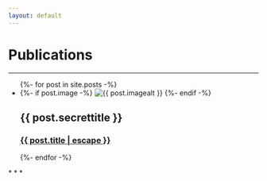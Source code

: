```yaml
---
layout: default
---
```

# Publications
* * *
<ul class="list-1">
  {%- for post in site.posts -%}
    <li>
        {%- if post.image -%}
          <img src="{{- post.image | relative_url -}}" alt="{{ post.imagealt }}">
        {%- endif -%}
      <h2>{{ post.secrettitle }}</h2>
      <h3>
        <a class="post-link" href="{{ post.url | relative_url }}">
          {{ post.title | escape }}
        </a>
      </h3>
    </li>
  {%- endfor -%}
</ul>
* * *



    
    
<!---
{%- for post in site.posts -%}
<div>
  {% assign image_path = '/assets/img/' | append: post.image %}
  <img src="{{ image_path | relative_url }}" />
  <h2>{{ post.title }}</h2>
  <a href="{{ post.url }}">{{ post.secrettitle }}</a>
</div>
{% endfor %}
--->